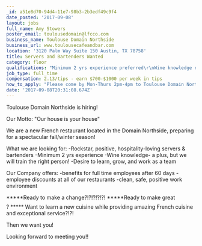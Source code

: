 ```yaml
---
_id: a51e8d70-94d4-11e7-98b3-2b3edf49c9f4
date_posted: '2017-09-08'
layout: jobs
full_name: Amy Stowers
poster_email: toulousedomain@lfcco.com
business_name: Toulouse Domain Northside
business_url: www.toulousecafeandbar.com
location: '3120 Palm Way Suite 150 Austin, TX 78758'
title: Servers and Bartenders Wanted
category: floor
qualifications: "Minimum 2 yrs experience preferred\r\nWine knowledge needed"
job_type: full_time
compensation: 2.13/tips - earn $700-$1000 per week in tips
how_to_apply: "Please come by Mon-Thurs 2pm-4pm to Toulouse Domain Northside.\r\n3120 Palm Way Suite 150.\r\nOr leave a cover letter and resume here and we will contact you for an interview."
date: '2017-09-08T20:31:08.674Z'
---
```

Toulouse Domain Northside is hiring!

Our Motto: "Our house is your house"

We are a new French restaurant located in the Domain Northside, preparing for a spectacular fall/winter season!

What we are looking for:
-Rockstar, positive, hospitality-loving servers & bartenders
-Minimum 2 yrs experience
-Wine knowledge- a plus, but we will train the right person!
-Desire to learn, grow, and work as a team

Our Company offers:
-benefits for full time employees after 60 days
-employee discounts at all of our restaurants
-clean, safe, positive work environment

*****Ready to make a change?!?!?!?!?!
*****Ready to make great $$$$ ?
***** Want to learn a new cuisine while providing amazing French cuisine and exceptional service?!?!

Then we want you!

Looking forward to meeting you!!

